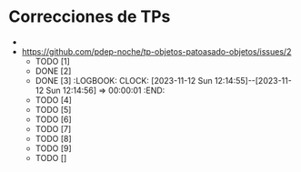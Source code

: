 # Correcciones de TPs
-
- https://github.com/pdep-noche/tp-objetos-patoasado-objetos/issues/2
	- TODO [1]
	- DONE [2]
	- DONE [3]
	  :LOGBOOK:
	  CLOCK: [2023-11-12 Sun 12:14:55]--[2023-11-12 Sun 12:14:56] =>  00:00:01
	  :END:
	- TODO [4]
	- TODO [5]
	- TODO [6]
	- TODO [7]
	- TODO [8]
	- TODO [9]
	- TODO []